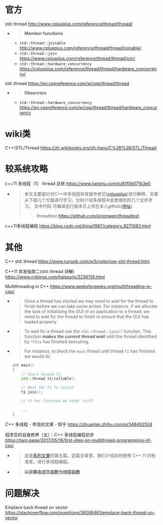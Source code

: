 
# 官方

std::thread http://www.cplusplus.com/reference/thread/thread/
- > **Member functions**
  * `std::thread::joinable` http://www.cplusplus.com/reference/thread/thread/joinable/
  * `std::thread::join` https://www.cplusplus.com/reference/thread/thread/join/
  * `std::thread::hardware_concurrency` https://cplusplus.com/reference/thread/thread/hardware_concurrency/

std::thread https://en.cppreference.com/w/cpp/thread/thread
- > **Observers**
  * `std::thread::hardware_concurrency` https://en.cppreference.com/w/cpp/thread/thread/hardware_concurrency

# wiki类

C++/STL/Thread https://zh.wikibooks.org/zh-hans/C%2B%2B/STL/Thread

# 较系统攻略

c++11 多线程（1） thread 总结 https://www.jianshu.com/p/81f0b071b3e0
- > 本文主要是针对C++中多线程并发操作参见([cplusplus]())进行解释，文章从下面几个方面进行学习，分别介绍多线程中会使用到的几个文件学习。 文中代码 可编译运行版本已上传在本人github([地址](https://github.com/jorionwen/threadtest))
  >> threadtest https://github.com/jorionwen/threadtest

c++11多线程编程 https://blog.csdn.net/lijinqi1987/category_9271083.html

# 其他

C++ std::thread https://www.runoob.com/w3cnote/cpp-std-thread.html

C++11 并发指南二(std::thread 详解) https://www.cnblogs.com/haippy/p/3236136.html

Multithreading in C++ https://www.geeksforgeeks.org/multithreading-in-cpp/
- > Once a thread has started we may need to wait for the thread to finish before we can take some action. For instance, if we allocate the task of initializing the GUI of an application to a thread, we need to wait for the thread to finish to ensure that the GUI has loaded properly.
- > To wait for a thread use the `std::thread::join()` function. This function ***makes the current thread wait*** until the thread identified by `*this` has finished executing.
- > For instance, to block the `main` thread until thread `t1` has finished we would do
  ```cpp
  int main() 
  { 
      // Start thread t1 
      std::thread t1(callable); 
  
      // Wait for t1 to finish 
      t1.join(); 
  
      // t1 has finished do other stuff 
  
      ... 
  } 
  ```

C++ 多线程 - 李尧的文章 - 知乎 https://zhuanlan.zhihu.com/p/348492524

程序员的自我修养（五）：C++ 多线程编程初步 https://liam.page/2017/05/16/first-step-on-multithread-programming-of-cxx/
- > 这是[系列文章](https://liam.page/series/)的第五篇。这篇文章里，我们介绍如何使用 C++ 11 的标准库，进行多线程编程。
- > **以非静态成员函数为线程函数**

# 问题解决

Emplace back thread on vector https://stackoverflow.com/questions/39266461/emplace-back-thread-on-vector
